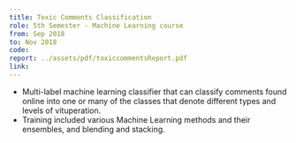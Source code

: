 ```yaml
---
title: Toxic Comments Classification
role: 5th Semester - Machine Learning course
from: Sep 2018
to: Nov 2018
code:
report: ../assets/pdf/toxiccommentsReport.pdf
link:
---
```

<ul>
<li>Multi-label machine learning classifier that can classify comments found online into one or many of the classes
that denote different types and levels of vituperation.</li>
<li>Training included various Machine Learning methods and their ensembles, and blending and stacking.</li>
</ul>